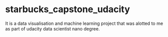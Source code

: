 # starbucks_capstone_udacity
It is a data visualisation and machine learning project that was alotted to me as part of udacity data scientist nano degree.
